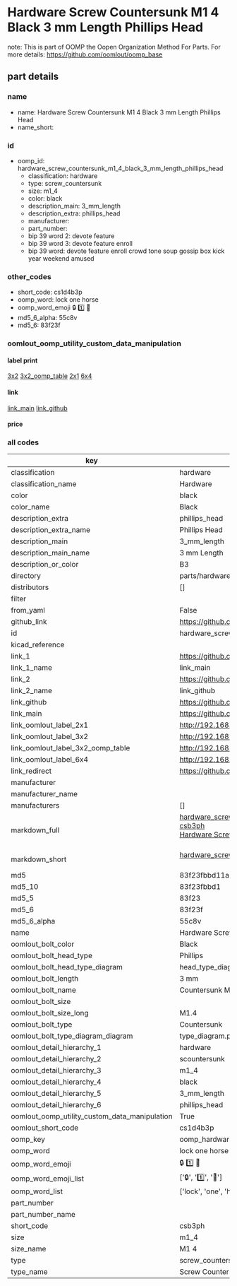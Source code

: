 # Hardware Screw Countersunk M1 4 Black 3 mm Length Phillips Head  

note: This is part of OOMP the Oopen Organization Method For Parts. For more details: https://github.com/oomlout/oomp_base

##  part details
  







### name
* name: Hardware Screw Countersunk M1 4 Black 3 mm Length Phillips Head
* name_short: 
### id
* oomp_id: hardware_screw_countersunk_m1_4_black_3_mm_length_phillips_head
  * classification: hardware
  * type: screw_countersunk
  * size: m1_4
  * color: black
  * description_main: 3_mm_length
  * description_extra: phillips_head
  * manufacturer: 
  * part_number: 
  * bip 39 word 2: devote feature
  * bip 39 word 3: devote feature enroll
  * bip 39 word: devote feature enroll crowd tone soup gossip box kick year weekend amused

### other_codes
* short_code: cs1d4b3p
* oomp_word: lock one horse
* oomp_word_emoji :lock: :one: :horse:
* md5_6_alpha: 55c8v
* md5_6: 83f23f






### oomlout_oomp_utility_custom_data_manipulation
#### label print
[3x2](http://192.168.1.245:1112/?label=oomp%2055c8v)
[3x2_oomp_table](http://192.168.1.108:1112/?label=oomp%2055c8v)
[2x1](http://192.168.1.242:1112/?label=oomp%2055c8v)
[6x4](http://192.168.1.55:1112/?label=oomp%2055c8v)    

#### link

[link_main](https://github.com/oomlout/oomlout_oomp_version_1_messy/tree/main/parts/hardware_screw_countersunk_m1_4_black_3_mm_length_phillips_head) [link_github](https://github.com/oomlout/oomlout_oomp_version_1_messy/tree/main/parts/hardware_screw_countersunk_m1_4_black_3_mm_length_phillips_head)                             

#### price







### all codes 
| key | value |  
| --- | --- |  
| classification | hardware |  
| classification_name | Hardware |  
| color | black |  
| color_name | Black |  
| description_extra | phillips_head |  
| description_extra_name | Phillips Head |  
| description_main | 3_mm_length |  
| description_main_name | 3 mm Length |  
| description_or_color | B3 |  
| directory | parts/hardware_screw_countersunk_m1_4_black_3_mm_length_phillips_head |  
| distributors | [] |  
| filter |  |  
| from_yaml | False |  
| github_link | https://github.com/oomlout/oomlout_oomp_part_src/tree/main/parts/hardware_screw_countersunk_m1_4_black_3_mm_length_phillips_head |  
| id | hardware_screw_countersunk_m1_4_black_3_mm_length_phillips_head |  
| kicad_reference |  |  
| link_1 | https://github.com/oomlout/oomlout_oomp_version_1_messy/tree/main/parts/hardware_screw_countersunk_m1_4_black_3_mm_length_phillips_head |  
| link_1_name | link_main |  
| link_2 | https://github.com/oomlout/oomlout_oomp_version_1_messy/tree/main/parts/hardware_screw_countersunk_m1_4_black_3_mm_length_phillips_head |  
| link_2_name | link_github |  
| link_github | https://github.com/oomlout/oomlout_oomp_version_1_messy/tree/main/parts/hardware_screw_countersunk_m1_4_black_3_mm_length_phillips_head |  
| link_main | https://github.com/oomlout/oomlout_oomp_version_1_messy/tree/main/parts/hardware_screw_countersunk_m1_4_black_3_mm_length_phillips_head |  
| link_oomlout_label_2x1 | http://192.168.1.242:1112/?label=oomp%2055c8v |  
| link_oomlout_label_3x2 | http://192.168.1.245:1112/?label=oomp%2055c8v |  
| link_oomlout_label_3x2_oomp_table | http://192.168.1.108:1112/?label=oomp%2055c8v |  
| link_oomlout_label_6x4 | http://192.168.1.55:1112/?label=oomp%2055c8v |  
| link_redirect | https://github.com/oomlout/oomlout_oomp_version_1_messy/tree/main/parts/hardware_screw_countersunk_m1_4_black_3_mm_length_phillips_head |  
| manufacturer |  |  
| manufacturer_name |  |  
| manufacturers | [] |  
| markdown_full | [hardware_screw_countersunk_m1_4_black_3_mm_length_phillips_head](none)<br>[csb3ph](none)<br>[Hardware Screw Countersunk M1 4 Black 3 Mm Length Phillips Head](none)<br><br> |  
| markdown_short | [hardware_screw_countersunk_m1_4_black_3_mm_length_phillips_head](none)<br><br> |  
| md5 | 83f23fbbd11a8c9f3ff22344965509e6 |  
| md5_10 | 83f23fbbd1 |  
| md5_5 | 83f23 |  
| md5_6 | 83f23f |  
| md5_6_alpha | 55c8v |  
| name | Hardware Screw Countersunk M1 4 Black 3 mm Length Phillips Head |  
| oomlout_bolt_color | Black |  
| oomlout_bolt_head_type | Phillips |  
| oomlout_bolt_head_type_diagram | head_type_diagram.png |  
| oomlout_bolt_length | 3 mm |  
| oomlout_bolt_name | Countersunk M1_4X3 mm Black (Phillips) |  
| oomlout_bolt_size |  |  
| oomlout_bolt_size_long | M1.4 |  
| oomlout_bolt_type | Countersunk |  
| oomlout_bolt_type_diagram_diagram | type_diagram.png |  
| oomlout_detail_hierarchy_1 | hardware |  
| oomlout_detail_hierarchy_2 | scountersunk |  
| oomlout_detail_hierarchy_3 | m1_4 |  
| oomlout_detail_hierarchy_4 | black |  
| oomlout_detail_hierarchy_5 | 3_mm_length |  
| oomlout_detail_hierarchy_6 | phillips_head |  
| oomlout_oomp_utility_custom_data_manipulation | True |  
| oomlout_short_code | cs1d4b3p |  
| oomp_key | oomp_hardware_screw_countersunk_m1_4_black_3_mm_length_phillips_head |  
| oomp_word | lock one horse |  
| oomp_word_emoji | :lock: :one: :horse: |  
| oomp_word_emoji_list | [':lock:', ':one:', ':horse:'] |  
| oomp_word_list | ['lock', 'one', 'horse'] |  
| part_number |  |  
| part_number_name |  |  
| short_code | csb3ph |  
| size | m1_4 |  
| size_name | M1 4 |  
| type | screw_countersunk |  
| type_name | Screw Countersunk |  
